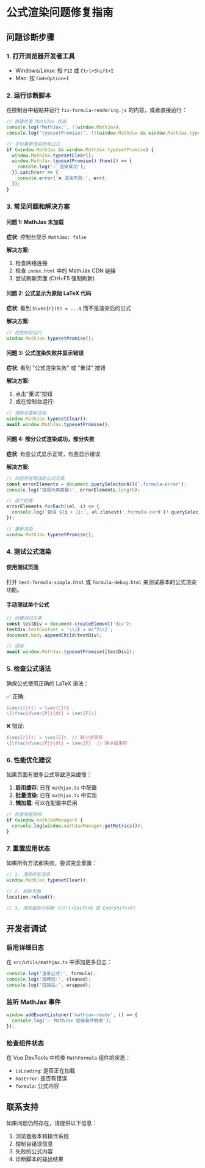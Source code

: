# 公式渲染问题修复指南

## 问题诊断步骤

### 1. 打开浏览器开发者工具
- Windows/Linux: 按 `F12` 或 `Ctrl+Shift+I`
- Mac: 按 `Cmd+Option+I`

### 2. 运行诊断脚本
在控制台中粘贴并运行 `fix-formula-rendering.js` 的内容，或者直接运行：

```javascript
// 快速检查 MathJax 状态
console.log('MathJax:', !!window.MathJax);
console.log('typesetPromise:', !!(window.MathJax && window.MathJax.typesetPromise));

// 手动重新渲染所有公式
if (window.MathJax && window.MathJax.typesetPromise) {
  window.MathJax.typesetClear();
  window.MathJax.typesetPromise().then(() => {
    console.log('✅ 渲染成功');
  }).catch(err => {
    console.error('❌ 渲染失败:', err);
  });
}
```

### 3. 常见问题和解决方案

#### 问题 1: MathJax 未加载
**症状**: 控制台显示 `MathJax: false`

**解决方案**:
1. 检查网络连接
2. 检查 `index.html` 中的 MathJax CDN 链接
3. 尝试刷新页面 (Ctrl+F5 强制刷新)

#### 问题 2: 公式显示为原始 LaTeX 代码
**症状**: 看到 `$\vec{r}(t) = ...$` 而不是渲染后的公式

**解决方案**:
```javascript
// 在控制台运行
window.MathJax.typesetPromise();
```

#### 问题 3: 公式渲染失败并显示错误
**症状**: 看到 "公式渲染失败" 或 "重试" 按钮

**解决方案**:
1. 点击"重试"按钮
2. 或在控制台运行:
```javascript
// 清除并重新渲染
window.MathJax.typesetClear();
await window.MathJax.typesetPromise();
```

#### 问题 4: 部分公式渲染成功，部分失败
**症状**: 有些公式显示正常，有些显示错误

**解决方案**:
```javascript
// 找到所有错误的公式元素
const errorElements = document.querySelectorAll('.formula-error');
console.log('错误元素数量:', errorElements.length);

// 逐个检查
errorElements.forEach((el, i) => {
  console.log(`错误 ${i + 1}:`, el.closest('.formula-card')?.querySelector('.formula-name')?.textContent);
});

// 重新渲染
window.MathJax.typesetPromise();
```

### 4. 测试公式渲染

#### 使用测试页面
打开 `test-formula-simple.html` 或 `formula-debug.html` 来测试基本的公式渲染功能。

#### 手动测试单个公式
```javascript
// 创建测试元素
const testDiv = document.createElement('div');
testDiv.textContent = '\\[E = mc^2\\]';
document.body.appendChild(testDiv);

// 渲染
await window.MathJax.typesetPromise([testDiv]);
```

### 5. 检查公式语法

确保公式使用正确的 LaTeX 语法：

✅ 正确:
```latex
$\vec{r}(t) = \vec{C}t$
\[\frac{d\vec{P}}{dt} = \vec{F}\]
```

❌ 错误:
```latex
$\vec{r}(t) = \vec{C}t  // 缺少结束符
\[\frac{d\vec{P}}{dt} = \vec{F}  // 缺少结束符
```

### 6. 性能优化建议

如果页面有很多公式导致渲染缓慢：

1. **启用缓存**: 已在 `mathjax.ts` 中配置
2. **批量渲染**: 已在 `mathjax.ts` 中实现
3. **懒加载**: 可以在配置中启用

```javascript
// 检查性能指标
if (window.mathJaxManager) {
  console.log(window.mathJaxManager.getMetrics());
}
```

### 7. 重置应用状态

如果所有方法都失败，尝试完全重置：

```javascript
// 1. 清除所有渲染
window.MathJax.typesetClear();

// 2. 刷新页面
location.reload();

// 3. 清除缓存并刷新 (Ctrl+Shift+R 或 Cmd+Shift+R)
```

## 开发者调试

### 启用详细日志
在 `src/utils/mathjax.ts` 中添加更多日志：

```typescript
console.log('渲染公式:', formula);
console.log('清理后:', cleaned);
console.log('包装后:', wrapped);
```

### 监听 MathJax 事件
```javascript
window.addEventListener('mathjax-ready', () => {
  console.log('✅ MathJax 就绪事件触发');
});
```

### 检查组件状态
在 Vue DevTools 中检查 `MathFormula` 组件的状态：
- `isLoading`: 是否正在加载
- `hasError`: 是否有错误
- `formula`: 公式内容

## 联系支持

如果问题仍然存在，请提供以下信息：
1. 浏览器版本和操作系统
2. 控制台错误信息
3. 失败的公式内容
4. 诊断脚本的输出结果
